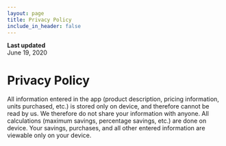 ```yaml
---
layout: page
title: Privacy Policy
include_in_header: false
---
```


**Last updated**  
June 19, 2020

# Privacy Policy
All information entered in the app (product description, pricing information, units purchased, etc.) is stored only on device, and therefore cannot be read by us. We therefore do not share your information with anyone. All calculations (maximum savings, percentage savings, etc.) are done on device. Your savings, purchases, and all other entered information are viewable only on your device.
